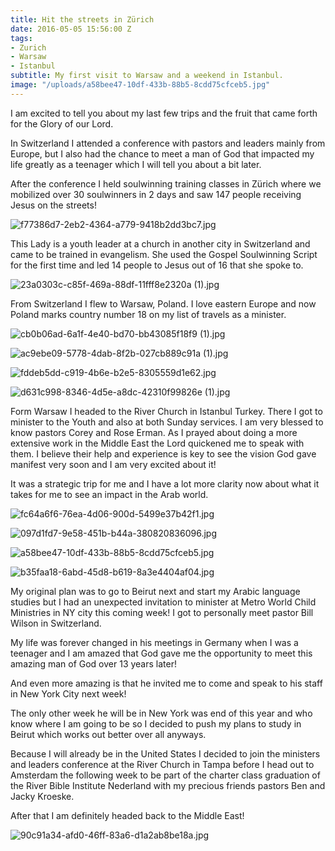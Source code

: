 ```yaml
---
title: Hit the streets in Zürich
date: 2016-05-05 15:56:00 Z
tags:
- Zurich
- Warsaw
- Istanbul
subtitle: My first visit to Warsaw and a weekend in Istanbul.
image: "/uploads/a58bee47-10df-433b-88b5-8cdd75cfceb5.jpg"
---
```


I am excited to tell you about my last few trips and the fruit that came forth for the Glory of our Lord.

In Switzerland I attended a conference with pastors and leaders mainly from Europe, but I also had the chance to meet a man of God that impacted my life greatly as a teenager which I will tell you about a bit later.

After the conference I held soulwinning training classes in Zürich where we mobilized over 30 soulwinners in 2 days and saw 147 people receiving Jesus on the streets!

![f77386d7-2eb2-4364-a779-9418b2dd3bc7.jpg](/uploads/f77386d7-2eb2-4364-a779-9418b2dd3bc7.jpg)

This Lady is a youth leader at a church in another city in Switzerland and came to be trained in evangelism. She used the Gospel Soulwinning Script for the first time and led 14 people to Jesus out of 16 that she spoke to.

![23a0303c-c85f-469a-88df-11fff8e2320a (1).jpg](/uploads/23a0303c-c85f-469a-88df-11fff8e2320a%20(1).jpg)

From Switzerland I flew to Warsaw, Poland. I love eastern Europe and now Poland marks country number 18 on my list of travels as a minister.

![cb0b06ad-6a1f-4e40-bd70-bb43085f18f9 (1).jpg](/uploads/cb0b06ad-6a1f-4e40-bd70-bb43085f18f9%20(1).jpg)

![ac9ebe09-5778-4dab-8f2b-027cb889c91a (1).jpg](/uploads/ac9ebe09-5778-4dab-8f2b-027cb889c91a%20(1).jpg)

![fddeb5dd-c919-4b6e-b2e5-8305559d1e62.jpg](/uploads/fddeb5dd-c919-4b6e-b2e5-8305559d1e62.jpg)

![d631c998-8346-4d5e-a8dc-42310f99826e (1).jpg](/uploads/d631c998-8346-4d5e-a8dc-42310f99826e%20(1).jpg)

Form Warsaw I headed to the River Church in Istanbul Turkey. There I got to minister to the Youth and also at both Sunday services. I am very blessed to know pastors Corey and Rose Erman. As I prayed about doing a more extensive work in the Middle East the Lord quickened me to speak with them. I believe  their help and experience is key to see the vision God gave manifest very soon and I am very excited about it!

It was a strategic trip for me and I have a lot more clarity now about what it takes for me to see an impact in the Arab world.

![fc64a6f6-76ea-4d06-900d-5499e37b42f1.jpg](/uploads/fc64a6f6-76ea-4d06-900d-5499e37b42f1.jpg)

![097d1fd7-9e58-451b-b44a-380820836096.jpg](/uploads/097d1fd7-9e58-451b-b44a-380820836096.jpg)

![a58bee47-10df-433b-88b5-8cdd75cfceb5.jpg](/uploads/a58bee47-10df-433b-88b5-8cdd75cfceb5.jpg)

![b35faa18-6abd-45d8-b619-8a3e4404af04.jpg](/uploads/b35faa18-6abd-45d8-b619-8a3e4404af04.jpg)

My original plan was to go to Beirut next and start my Arabic language studies but I had an unexpected invitation to minister at Metro World Child Ministries in NY city this coming week! I got to personally meet pastor Bill Wilson in Switzerland.

My life was forever changed in his meetings in Germany when I was a teenager and I am amazed that God gave me the opportunity to meet this amazing man of God over 13 years later!

And even more amazing is that he invited me to come and speak to his staff in New York City next week!

The only other week he will be in New York was end of this year and who know where I am going to be so I decided to push my plans to study in Beirut which works out better over all anyways.

Because I will already be in the United States I decided to join the ministers and leaders conference at the River Church in Tampa before I head out to Amsterdam the following week to be part of the charter class graduation of the River Bible Institute Nederland with my precious friends pastors Ben and Jacky Kroeske.

After that I am definitely headed back to the Middle East!

![90c91a34-afd0-46ff-83a6-d1a2ab8be18a.jpg](/uploads/90c91a34-afd0-46ff-83a6-d1a2ab8be18a.jpg)